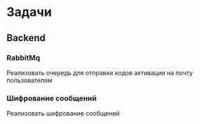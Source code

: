 # Задачи

## Backend

### RabbitMq
Реализовать очередь для отправки кодов активации на почту пользователям

### Шифрование сообщений
Реализовать шифрование сообщений

